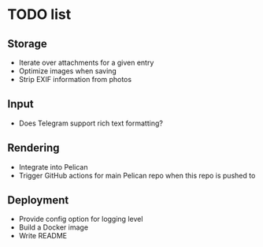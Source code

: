 # TODO list

## Storage

- Iterate over attachments for a given entry
- Optimize images when saving
- Strip EXIF information from photos

## Input

- Does Telegram support rich text formatting?

## Rendering

- Integrate into Pelican
- Trigger GitHub actions for main Pelican repo when this repo is pushed to

## Deployment

- Provide config option for logging level
- Build a Docker image
- Write README
